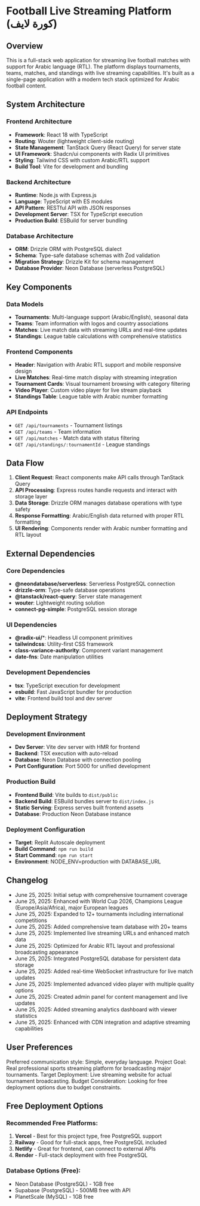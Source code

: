 # Football Live Streaming Platform (كورة لايف)

## Overview

This is a full-stack web application for streaming live football matches with support for Arabic language (RTL). The platform displays tournaments, teams, matches, and standings with live streaming capabilities. It's built as a single-page application with a modern tech stack optimized for Arabic football content.

## System Architecture

### Frontend Architecture
- **Framework**: React 18 with TypeScript
- **Routing**: Wouter (lightweight client-side routing)
- **State Management**: TanStack Query (React Query) for server state
- **UI Framework**: Shadcn/ui components with Radix UI primitives
- **Styling**: Tailwind CSS with custom Arabic/RTL support
- **Build Tool**: Vite for development and bundling

### Backend Architecture
- **Runtime**: Node.js with Express.js
- **Language**: TypeScript with ES modules
- **API Pattern**: RESTful API with JSON responses
- **Development Server**: TSX for TypeScript execution
- **Production Build**: ESBuild for server bundling

### Database Architecture
- **ORM**: Drizzle ORM with PostgreSQL dialect
- **Schema**: Type-safe database schemas with Zod validation
- **Migration Strategy**: Drizzle Kit for schema management
- **Database Provider**: Neon Database (serverless PostgreSQL)

## Key Components

### Data Models
- **Tournaments**: Multi-language support (Arabic/English), seasonal data
- **Teams**: Team information with logos and country associations
- **Matches**: Live match data with streaming URLs and real-time updates
- **Standings**: League table calculations with comprehensive statistics

### Frontend Components
- **Header**: Navigation with Arabic RTL support and mobile responsive design
- **Live Matches**: Real-time match display with streaming integration
- **Tournament Cards**: Visual tournament browsing with category filtering
- **Video Player**: Custom video player for live stream playback
- **Standings Table**: League table with Arabic number formatting

### API Endpoints
- `GET /api/tournaments` - Tournament listings
- `GET /api/teams` - Team information
- `GET /api/matches` - Match data with status filtering
- `GET /api/standings/:tournamentId` - League standings

## Data Flow

1. **Client Request**: React components make API calls through TanStack Query
2. **API Processing**: Express routes handle requests and interact with storage layer
3. **Data Storage**: Drizzle ORM manages database operations with type safety
4. **Response Formatting**: Arabic/English data returned with proper RTL formatting
5. **UI Rendering**: Components render with Arabic number formatting and RTL layout

## External Dependencies

### Core Dependencies
- **@neondatabase/serverless**: Serverless PostgreSQL connection
- **drizzle-orm**: Type-safe database operations
- **@tanstack/react-query**: Server state management
- **wouter**: Lightweight routing solution
- **connect-pg-simple**: PostgreSQL session storage

### UI Dependencies
- **@radix-ui/***: Headless UI component primitives
- **tailwindcss**: Utility-first CSS framework
- **class-variance-authority**: Component variant management
- **date-fns**: Date manipulation utilities

### Development Dependencies
- **tsx**: TypeScript execution for development
- **esbuild**: Fast JavaScript bundler for production
- **vite**: Frontend build tool and dev server

## Deployment Strategy

### Development Environment
- **Dev Server**: Vite dev server with HMR for frontend
- **Backend**: TSX execution with auto-reload
- **Database**: Neon Database with connection pooling
- **Port Configuration**: Port 5000 for unified development

### Production Build
- **Frontend Build**: Vite builds to `dist/public`
- **Backend Build**: ESBuild bundles server to `dist/index.js`
- **Static Serving**: Express serves built frontend assets
- **Database**: Production Neon Database instance

### Deployment Configuration
- **Target**: Replit Autoscale deployment
- **Build Command**: `npm run build`
- **Start Command**: `npm run start`
- **Environment**: NODE_ENV=production with DATABASE_URL

## Changelog

- June 25, 2025: Initial setup with comprehensive tournament coverage
- June 25, 2025: Enhanced with World Cup 2026, Champions League (Europe/Asia/Africa), major European leagues
- June 25, 2025: Expanded to 12+ tournaments including international competitions
- June 25, 2025: Added comprehensive team database with 20+ teams
- June 25, 2025: Implemented live streaming URLs and enhanced match data
- June 25, 2025: Optimized for Arabic RTL layout and professional broadcasting appearance
- June 25, 2025: Integrated PostgreSQL database for persistent data storage
- June 25, 2025: Added real-time WebSocket infrastructure for live match updates
- June 25, 2025: Implemented advanced video player with multiple quality options
- June 25, 2025: Created admin panel for content management and live updates
- June 25, 2025: Added streaming analytics dashboard with viewer statistics
- June 25, 2025: Enhanced with CDN integration and adaptive streaming capabilities

## User Preferences

Preferred communication style: Simple, everyday language.
Project Goal: Real professional sports streaming platform for broadcasting major tournaments.
Target Deployment: Live streaming website for actual tournament broadcasting.
Budget Consideration: Looking for free deployment options due to budget constraints.

## Free Deployment Options

### Recommended Free Platforms:
1. **Vercel** - Best for this project type, free PostgreSQL support
2. **Railway** - Good for full-stack apps, free PostgreSQL included  
3. **Netlify** - Great for frontend, can connect to external APIs
4. **Render** - Full-stack deployment with free PostgreSQL

### Database Options (Free):
- Neon Database (PostgreSQL) - 1GB free
- Supabase (PostgreSQL) - 500MB free with API
- PlanetScale (MySQL) - 1GB free